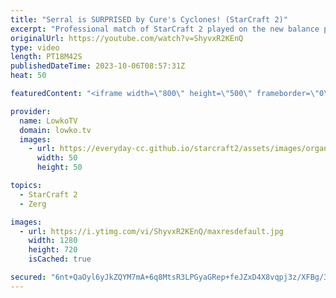 ```yaml
---
title: "Serral is SURPRISED by Cure's Cyclones! (StarCraft 2)"
excerpt: "Professional match of StarCraft 2 played on the new balance patch on the map Radhuset Station. This new map is the strangest one in the new map pool. You really can't wish for a better first match on this map than Serral versus Cure. Support my work: https://patreon.com/lowkotv Lowko Merch: https://lowko.shop"
originalUrl: https://youtube.com/watch?v=ShyvxR2KEnQ
type: video
length: PT18M42S
publishedDateTime: 2023-10-06T08:57:31Z
heat: 50

featuredContent: "<iframe width=\"800\" height=\"500\" frameborder=\"0\" src=\"https://www.youtube.com/embed/ShyvxR2KEnQ\" allow=\"accelerometer; autoplay; encrypted-media; gyroscope; picture-in-picture\" allowfullscreen></iframe>"

provider:
  name: LowkoTV
  domain: lowko.tv
  images:
    - url: https://everyday-cc.github.io/starcraft2/assets/images/organizations/lowko.tv-50x50.jpg
      width: 50
      height: 50

topics:
  - StarCraft 2
  - Zerg

images:
  - url: https://i.ytimg.com/vi/ShyvxR2KEnQ/maxresdefault.jpg
    width: 1280
    height: 720
    isCached: true

secured: "6nt+QaOyl6yJkZQYM7mA+6q8MtsR3LPGyaGRep+feJZxD4X8vqpj3z/XFBg/3mMjv3491PCVV9TdXprRQUeTjXeD4OrD4KFW23Y0hhAWJ+tWjsniK8tj12bQCko1GjnsMEFRADA/GDHsgUk/ViV8f7Jfitw8ZQpC2YIBNomBgaeSJybtuN+oZC+ZDTktTaUh9b8VcEyWLbhFO4K5DAp2guZqqR/jW58iF14GjG5GgpqiFlImHgo0EmuBdAUh8HRxEDH5e9XU4y7/03q4kOLPOm/llGn8Key3cKT5C2wMYpDULHB3teT9PFkiUKW0jA5cNdbMZ+xAgG5roM0BSujm6fk0OTwea0+n5RCQBWS3GGmMXcXZpuI72DNfEV2TSElKAsv0MMKbwqG5SCx+EJj7agSyXQke4g9nmTcj7cq6n5k=;Lvr975xljSzEOR3A6jIKHQ=="
---
```


